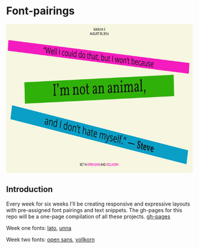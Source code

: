 # Font-pairings

<img src="img/font-pairing.png" alt="font pairing example" height="400" width="700" />

## Introduction
Every week for six weeks I'll be creating responsive and expressive layouts with pre-assigned font pairings and text snippets. The gh-pages for this repo will be a one-page compilation of all these projects. [gh-pages](https://swanie21.github.io/font-pairings/ )

Week one fonts:
[lato](https://fonts.google.com/specimen/Lato?category=Sans+Serif),
[unna](https://fonts.google.com/specimen/Unna?category=Serif,Sans+Serif&query=unna)

Week two fonts:
[open sans](https://fonts.google.com/specimen/Open+Sans),
[vollkorn](https://fonts.google.com/specimen/Vollkorn)
